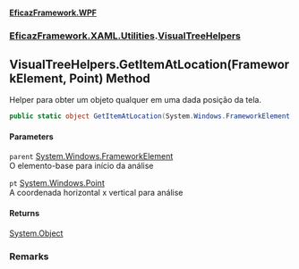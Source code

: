 #### [EficazFramework.WPF](EficazFrameworkWPF.md 'EficazFramework WPF')
### [EficazFramework.XAML.Utilities](EficazFrameworkWPF.md#EficazFramework_XAML_Utilities 'EficazFramework.XAML.Utilities').[VisualTreeHelpers](VisualTreeHelpers.md 'EficazFramework.XAML.Utilities.VisualTreeHelpers')
## VisualTreeHelpers.GetItemAtLocation(FrameworkElement, Point) Method
Helper para obter um objeto qualquer em uma dada posição da tela.  
```csharp
public static object GetItemAtLocation(System.Windows.FrameworkElement parent, System.Windows.Point pt);
```
#### Parameters
<a name='EficazFramework_XAML_Utilities_VisualTreeHelpers_GetItemAtLocation(System_Windows_FrameworkElement_System_Windows_Point)_parent'></a>
`parent` [System.Windows.FrameworkElement](https://docs.microsoft.com/en-us/dotnet/api/System.Windows.FrameworkElement 'System.Windows.FrameworkElement')  
O elemento-base para início da análise
  
<a name='EficazFramework_XAML_Utilities_VisualTreeHelpers_GetItemAtLocation(System_Windows_FrameworkElement_System_Windows_Point)_pt'></a>
`pt` [System.Windows.Point](https://docs.microsoft.com/en-us/dotnet/api/System.Windows.Point 'System.Windows.Point')  
A coordenada horizontal x vertical para análise
  
#### Returns
[System.Object](https://docs.microsoft.com/en-us/dotnet/api/System.Object 'System.Object')  
### Remarks
